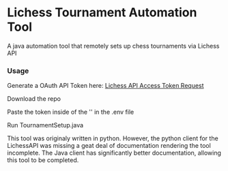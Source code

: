 # Lichess Tournament Automation Tool
A java automation tool that remotely sets up chess tournaments via Lichess API

### Usage

Generate a OAuth API Token here: [Lichess API Access Token Request](https://lichess.org/account/oauth/token/create "New Personal Lichess API Access Token")

Download the repo

Paste the token inside of the '' in the .env file

Run TournamentSetup.java

This tool was originaly written in python. However, the python client for the LichessAPI was missing a geat deal of documentation rendering the tool incomplete. The Java client has significantly better documentation, allowing this tool to be completed.
